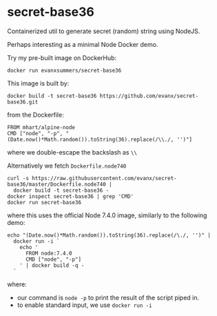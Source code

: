 
# secret-base36

Containerized util to generate secret (random) string using NodeJS.

Perhaps interesting as a minimal Node Docker demo.

Try my pre-built image on DockerHub:
```
docker run evanxsummers/secret-base36
```
This image is built by:
```
docker build -t secret-base36 https://github.com/evanx/secret-base36.git
```
from the Dockerfile:
```
FROM mhart/alpine-node
CMD ["node", "-p", "(Date.now()*Math.random()).toString(36).replace(/\\./, '')"]
```
where we double-escape the backslash as `\\`

Alternatively we fetch `Dockerfile.node740`
```shell
curl -s https://raw.githubusercontent.com/evanx/secret-base36/master/Dockerfile.node740 |
  docker build -t secret-base36 -
docker inspect secret-base36 | grep 'CMD'  
docker run secret-base36
```
where this uses the official Node 7.4.0 image, similarly to the following demo:
```shell
echo "(Date.now()*Math.random()).toString(36).replace(/\./, '')" |
  docker run -i `
    echo '
      FROM node:7.4.0
      CMD ["node", "-p"]
    ' | docker build -q -
  `
```
where:
- our command is `node -p` to print the result of the script piped in.
- to enable standard input, we use `docker run -i`
